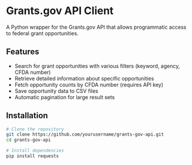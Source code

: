 # Grants.gov API Client

A Python wrapper for the Grants.gov API that allows programmatic access to federal grant opportunities.

## Features

- Search for grant opportunities with various filters (keyword, agency, CFDA number)
- Retrieve detailed information about specific opportunities
- Fetch opportunity counts by CFDA number (requires API key)
- Save opportunity data to CSV files
- Automatic pagination for large result sets

## Installation

```bash
# Clone the repository
git clone https://github.com/yourusername/grants-gov-api.git
cd grants-gov-api

# Install dependencies
pip install requests
